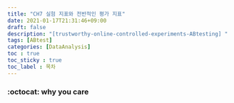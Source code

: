 ```yaml
---
title: "CH7 실험 지표와 전반적인 평가 지표"
date: 2021-01-17T21:31:46+09:00
draft: false
description: "[trustworthy-online-controlled-experiments-ABtesting] "
tags: [ABtest]
categories: [DataAnalysis]
toc : true
toc_sticky : true
toc_label : 목차
---
```


### :octocat: why you care
